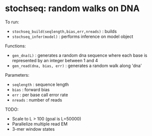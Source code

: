 stochseq: random walks on DNA
=============================

To run:

* ``stochseq_build(seqlength,bias,err,nreads)`` : builds
* ``stochseq_infer(model)`` : performs inference on model object

Functions:

* ``gen_dna(L)`` : generates a random dna sequence where each base is 
            represented by an integer between 1 and 4
* ``gen_read(dna, bias, err)`` : generates a random walk along 'dna'

Parameters:

* ``seqlength`` : sequence length
* ``bias`` : forward bias
* ``err`` : per base call error rate
* ``nreads`` : number of reads

TODO:

* Scale to L > 100 (goal is L=50000)
* Parallelize multiple read EM
* 3-mer window states
